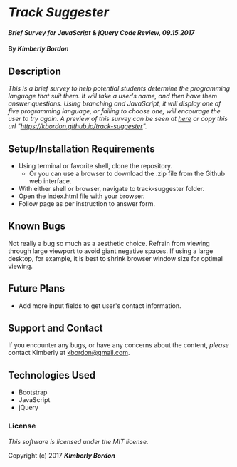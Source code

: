 # _Track Suggester_

#### _Brief Survey for JavaScript & jQuery Code Review, 09.15.2017_

#### By _**Kimberly Bordon**_

## Description

_This is a brief survey to help potential students determine the programming language that suit them. It will take a user's name, and then have them answer questions. Using branching and JavaScript, it will display one of five programming language, or failing to choose one, will encourage the user to try again. A preview of this survey can be seen at [here](https://kbordon.github.io/track-suggester) or copy this url "https://kbordon.github.io/track-suggester"._

## Setup/Installation Requirements

* Using terminal or favorite shell, clone the repository.
  * Or you can use a browser to download the .zip file from the Github web interface.
* With either shell or browser, navigate to track-suggester folder.
* Open the index.html file with your browser.
* Follow page as per instruction to answer form.

## Known Bugs

Not really a bug so much as a aesthetic choice. Refrain from viewing through large viewport to avoid giant negative spaces. If using a large desktop, for example, it is best to shrink browser window size for optimal viewing.

## Future Plans

* Add more input fields to get user's contact information.

## Support and Contact

If you encounter any bugs, or have any concerns about the content, _please_ contact Kimberly at [kbordon@gmail.com](mailto:kbordon@gmail.com).

## Technologies Used

* Bootstrap
* JavaScript
* jQuery

### License

*This software is licensed under the MIT license.*

Copyright (c) 2017 **_Kimberly Bordon_**
